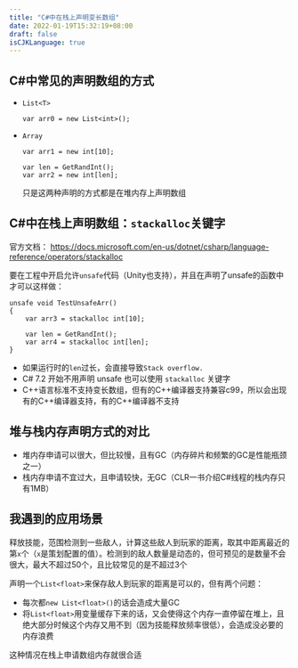 ```yaml
---
title: "C#中在栈上声明变长数组"
date: 2022-01-19T15:32:19+08:00
draft: false
isCJKLanguage: true
---
```


## C#中常见的声明数组的方式

- `List<T>`

  ```
  var arr0 = new List<int>();
  ```

- `Array`

  ```
  var arr1 = new int[10];
  
  var len = GetRandInt();
  var arr2 = new int[len];
  ```

  只是这两种声明的方式都是在堆内存上声明数组

  

## C#中在栈上声明数组：`stackalloc`关键字

官方文档： https://docs.microsoft.com/en-us/dotnet/csharp/language-reference/operators/stackalloc

要在工程中开启允许`unsafe`代码（Unity也支持），并且在声明了unsafe的函数中才可以这样做：

```
unsafe void TestUnsafeArr()
{
    var arr3 = stackalloc int[10];

    var len = GetRandInt();
    var arr4 = stackalloc int[len];
}
```

- 如果运行时的`len`过长，会直接导致`Stack overflow.`
- C#  7.2 开始不用声明 unsafe 也可以使用 `stackalloc` 关键字
- C++语言标准不支持变长数组，但有的C++编译器支持兼容c99，所以会出现有的C++编译器支持，有的C++编译器不支持



## 堆与栈内存声明方式的对比

- 堆内存申请可以很大，但比较慢，且有GC（内存碎片和频繁的GC是性能瓶颈之一）
- 栈内存申请不宜过大，且申请较快，无GC（CLR一书介绍C#线程的栈内存只有1MB）



## 我遇到的应用场景

释放技能，范围检测到一些敌人，计算这些敌人到玩家的距离，取其中距离最近的第`x`个（`x`是策划配置的值）。检测到的敌人数量是动态的，但可预见的是数量不会很大，最大不超过50个，且比较常见的是不超过3个

声明一个`List<float>`来保存敌人到玩家的距离是可以的，但有两个问题：

- 每次都`new List<float>()`的话会造成大量GC
- 将`List<float>`用变量缓存下来的话，又会使得这个内存一直停留在堆上，且绝大部分时候这个内存又用不到（因为技能释放频率很低），会造成没必要的内存浪费

这种情况在栈上申请数组内存就很合适